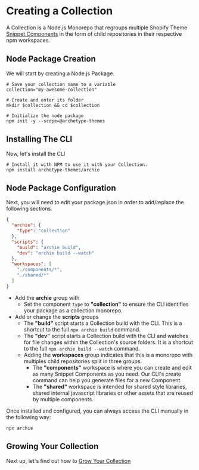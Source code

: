 # Creating a Collection

A Collection is a Node.js Monorepo that regroups multiple Shopify Theme [Snippet Components](Snippet-Components.md) in
the form of child repositories in their respective npm workspaces.

## Node Package Creation

We will start by creating a Node.js Package.

```shell
# Save your collection name to a variable
collection="my-awesome-collection"

# Create and enter its folder
mkdir $collection && cd $collection

# Initialize the node package
npm init -y --scope=@archetype-themes
```

## Installing The CLI

Now, let's install the CLI

```shell
# Install it with NPM to use it with your Collection.
npm install archetype-themes/archie
```

## Node Package Configuration

Next, you will need to edit your package.json in order to add/replace the following sections.

```json
{
  "archie": {
    "type": "collection"
  },
  "scripts": {
    "build": "archie build",
    "dev": "archie build --watch"
  },
  "workspaces": [
    "./components/*",
    "./shared/*"
  ]
}
```

- Add the **archie** group with
  - Set the component `type` to **"collection"**  to ensure the CLI identifies your package as a collection monorepo.
- Add or change the **scripts**  groups
  - The **"build"** script starts a Collection build with the CLI. This is a shortcut to the full `npx archie build`
    command.
  - The **"dev"** script starts a Collection build with the CLI and watches for file changes within the Collection's
    source folders. It is a shortcut to the full `npx archie build --watch` command.
  - Adding the **workspaces** group indicates that this is a monorepo with multiples child repositories split in three
    groups.
    - The **"components"** workspace is where you can create and edit as many Snippet Components as you need. Our CLI's
      create command can help you generate files for a new Component.
    - The **"shared"** workspace is intended for shared style libraries, shared internal javascript libraries or other
      assets that are reused by multiple components.

Once installed and configured, you can always access the CLI manually in the following way:

```shell
npx archie
```

## Growing Your Collection

Next up, let's find out how to [Grow Your Collection](Growing-Your-Collection.md)
